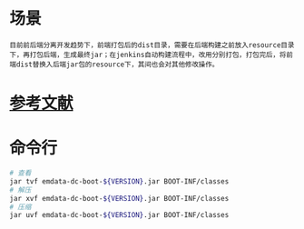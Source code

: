 # 场景
    目前前后端分离开发趋势下，前端打包后的dist目录，需要在后端构建之前放入resource目录下，再打包后端，生成最终jar；在jenkins自动构建流程中，改用分别打包，打包完后，将前端dist替换入后端jar包的resource下，其间也会对其他修改操作。
# [参考文献](https://www.pianshen.com/article/6961356938/)
# 命令行
```sh
# 查看
jar tvf emdata-dc-boot-${VERSION}.jar BOOT-INF/classes
# 解压
jar xvf emdata-dc-boot-${VERSION}.jar BOOT-INF/classes
# 压缩
jar uvf emdata-dc-boot-${VERSION}.jar BOOT-INF/classes
```